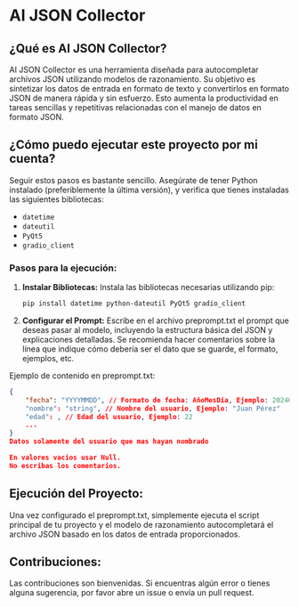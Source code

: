 # AI JSON Collector

## ¿Qué es AI JSON Collector?

AI JSON Collector es una herramienta diseñada para autocompletar archivos JSON utilizando modelos de razonamiento. Su objetivo es sintetizar los datos de entrada en formato de texto y convertirlos en formato JSON de manera rápida y sin esfuerzo. Esto aumenta la productividad en tareas sencillas y repetitivas relacionadas con el manejo de datos en formato JSON.

## ¿Cómo puedo ejecutar este proyecto por mi cuenta?

Seguir estos pasos es bastante sencillo. Asegúrate de tener Python instalado (preferiblemente la última versión), y verifica que tienes instaladas las siguientes bibliotecas:

- `datetime`
- `dateutil`
- `PyQt5`
- `gradio_client`

### Pasos para la ejecución:

1. **Instalar Bibliotecas:**
   Instala las bibliotecas necesarias utilizando pip:
   ```sh
   pip install datetime python-dateutil PyQt5 gradio_client
	```
	
2. **Configurar el Prompt:**
	Escribe en el archivo preprompt.txt el prompt que deseas pasar al modelo, incluyendo la estructura básica del JSON y explicaciones detalladas. Se recomienda hacer comentarios sobre la línea que indique cómo debería ser el dato que se guarde, el formato, ejemplos, etc.

Ejemplo de contenido en preprompt.txt:

```json
{
    "fecha": "YYYYMMDD", // Formato de fecha: AñoMesDía, Ejemplo: 20240812
    "nombre": "string", // Nombre del usuario, Ejemplo: "Juan Pérez"
	"edad": , // Edad del usuario, Ejemplo: 22
    ...
}
Datos solamente del usuario que mas hayan nombrado

En valores vacios usar Null.
No escribas los comentarios.

```

## Ejecución del Proyecto:
Una vez configurado el preprompt.txt, simplemente ejecuta el script principal de tu proyecto y el modelo de razonamiento autocompletará el archivo JSON basado en los datos de entrada proporcionados.

## Contribuciones:
Las contribuciones son bienvenidas. Si encuentras algún error o tienes alguna sugerencia, por favor abre un issue o envía un pull request.

